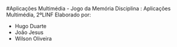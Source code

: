 #Aplicações Multimédia - Jogo da Memória
Disciplina : Aplicações Multimédia, 2ºLINF
Elaborado por:
* Hugo Duarte
* João Jesus
* Wilson Oliveira
